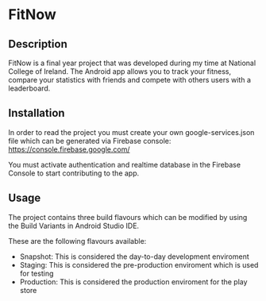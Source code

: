 # FitNow

## Description
FitNow is a final year project that was developed during my time at National College of Ireland. The Android app allows you to track your fitness, compare your statistics with friends and compete with others users with a leaderboard. 

## Installation 
In order to read the project you must create your own google-services.json file which can be generated via Firebase console:
https://console.firebase.google.com/

You must activate authentication and realtime database in the Firebase Console to start contributing to the app.

## Usage
The project contains three build flavours which can be modified by using the Build Variants in Android Studio IDE.

These are the following flavours available:

- Snapshot: This is considered the day-to-day development enviroment
- Staging: This is considered the pre-production enviroment which is used for testing
- Production: This is considered the production enviroment for the play store

